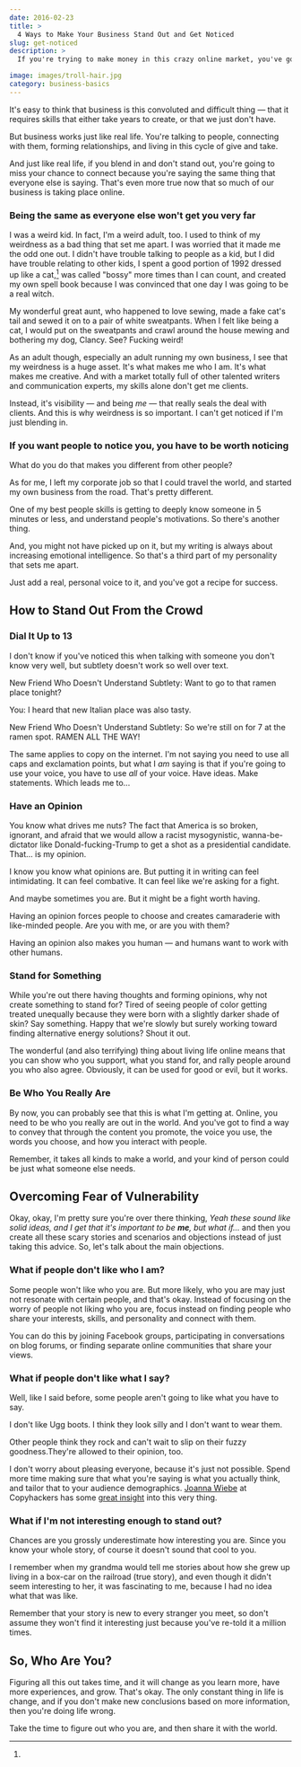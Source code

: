 ```yaml
---
date: 2016-02-23
title: >
  4 Ways to Make Your Business Stand Out and Get Noticed
slug: get-noticed
description: >
  If you're trying to make money in this crazy online market, you've got to stand out. Here are some easy tips to get noticed.

image: images/troll-hair.jpg
category: business-basics
---
```


It's easy to think that business is this convoluted and difficult thing — that it requires skills that either take years to create, or that we just don't have.

But business works just like real life. You're talking to people, connecting with them, forming relationships, and living in this cycle of give and take.

And just like real life, if you blend in and don't stand out, you're going to miss your chance to connect because you're saying the same thing that everyone else is saying. That's even more true now that so much of our business is taking place online.

### Being the same as everyone else won't get you very far

I was a weird kid. In fact, I'm a weird adult, too. I used to think of my weirdness as a bad thing that set me apart. I was worried that it made me the odd one out. I didn't have trouble talking to people as a kid, but I did have trouble relating to other kids, I spent a good portion of 1992 dressed up like a cat,[^cat] was called "bossy" more times than I can count, and created my own spell book because I was convinced that one day I was going to be a real witch.

[^cat]:
  My wonderful great aunt, who happened to love sewing, made a fake cat's tail and sewed it on to a pair of white sweatpants. When I felt like being a cat, I would put on the sweatpants and crawl around the house mewing and bothering my dog, Clancy. See? Fucking weird!

As an adult though, especially an adult running my own business, I see that my weirdness is a huge asset. It's what makes me who I am. It's what makes me creative. And with a market totally full of other talented writers and communication experts, my skills alone don't get me clients.

Instead, it's visibility — and being _me_ — that really seals the deal with clients. And this is why weirdness is so important. I can't get noticed if I'm just blending in.

### If you want people to notice you, you have to be worth noticing

What do you do that makes you different from other people?

As for me, I left my corporate job so that I could travel the world, and started my own business from the road. That's pretty different.

One of my best people skills is getting to deeply know someone in 5 minutes or less, and understand people's motivations. So there's another thing.

And, you might not have picked up on it, but my writing is always about increasing emotional intelligence. So that's a third part of my personality that sets me apart.

Just add a real, personal voice to it, and you've got a recipe for success.

## How to Stand Out From the Crowd


### Dial It Up to 13

I don't know if you've noticed this when talking with someone you don't know very well, but subtlety doesn't work so well over text.

New Friend Who Doesn't Understand Subtlety: Want to go to that ramen place tonight?

You: I heard that new Italian place was also tasty.

New Friend Who Doesn't Understand Subtlety: So we're still on for 7 at the ramen spot. RAMEN ALL THE WAY!

The same applies to copy on the internet. I'm not saying you need to use all caps and exclamation points, but what I _am_ saying is that if you're going to use your voice, you have to use _all_ of your voice. Have ideas. Make statements. Which leads me to...

### Have an Opinion

You know what drives me nuts? The fact that America is so broken, ignorant, and afraid that we would allow a racist mysogynistic, wanna-be-dictator like Donald-fucking-Trump to get a shot as a presidential candidate. That... is my opinion.

I know you know what opinions are. But putting it in writing can feel intimidating. It can feel combative. It can feel like we're asking for a fight.

And maybe sometimes you are. But it might be a fight worth having.

Having an opinion forces people to choose and creates camaraderie with like-minded people. Are you with me, or are you with them?

Having an opinion also makes you human — and humans want to work with other humans.

### Stand for Something

While you're out there having thoughts and forming opinions, why not create something to stand for? Tired of seeing people of color getting treated unequally because they were born with a slightly darker shade of skin? Say something. Happy that we're slowly but surely working toward finding alternative energy solutions? Shout it out.

The wonderful (and also terrifying) thing about living life online means that you can show who you support, what you stand for, and rally people around you who also agree. Obviously, it can be used for good or evil, but it works.

### Be Who You Really Are

By now, you can probably see that this is what I'm getting at. Online, you need to be who you really are out in the world. And you've got to find a way to convey that through the content you promote, the voice you use, the words you choose, and how you interact with people.

Remember, it takes all kinds to make a world, and your kind of person could be just what someone else needs.

## Overcoming Fear of Vulnerability

Okay, okay, I'm pretty sure you're over there thinking, _Yeah these sound like solid ideas, and I get that it's important to be **me**, but what if..._ and then you create all these scary stories and scenarios and objections instead of just taking this advice. So, let's talk about the main objections.

### What if people don't like who I am?

Some people won't like who you are. But more likely, who you are may just not resonate with certain people, and that's okay. Instead of focusing on the worry of people not liking who you are, focus instead on finding people who share your interests, skills, and personality and connect with them.

You can do this by joining Facebook groups, participating in conversations on blog forums, or finding separate online communities that share your views.

### What if people don't like what I say?

Well, like I said before, some people aren't going to like what you have to say.

I don't like Ugg boots. I think they look silly and I don't want to wear them.

Other people think they rock and can't wait to slip on their fuzzy goodness.They're allowed to their opinion, too.

I don't worry about pleasing everyone, because it's just not possible. Spend more time making sure that what you're saying is what you actually think, and tailor that to your audience demographics. [Joanna Wiebe](https://copyhackers.com/about-copy-hackers/) at Copyhackers has some [great insight](https://copyhackers.com/2013/12/swearing-euphemisms-writing/) into this very thing.

### What if I'm not interesting enough to stand out?

Chances are you grossly underestimate how interesting you are. Since you know your whole story, of course it doesn't sound that cool to you.

I remember when my grandma would tell me stories about how she grew up living in a box-car on the railroad (true story), and even though it didn't seem interesting to her, it was fascinating to me, because I had no idea what that was like.

Remember that your story is new to every stranger you meet, so don't assume they won't find it interesting just because you've re-told it a million times.

## So, Who Are You?

Figuring all this out takes time, and it will change as you learn more, have more experiences, and grow. That's okay. The only constant thing in life is change, and if you don't make new conclusions based on more information, then you're doing life wrong.

Take the time to figure out who you are, and then share it with the world.
